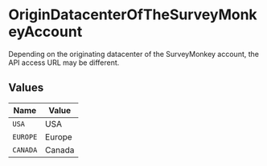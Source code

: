 # OriginDatacenterOfTheSurveyMonkeyAccount

Depending on the originating datacenter of the SurveyMonkey account, the API access URL may be different.


## Values

| Name     | Value    |
| -------- | -------- |
| `USA`    | USA      |
| `EUROPE` | Europe   |
| `CANADA` | Canada   |